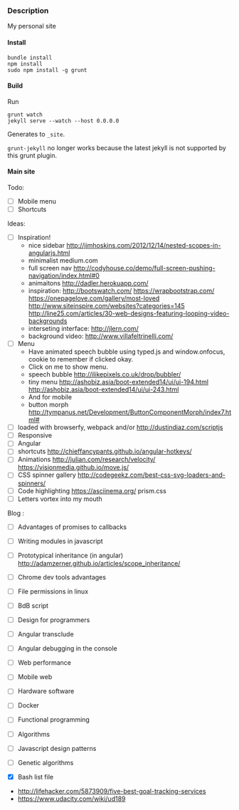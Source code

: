### Description

My personal site

#### Install 


	bundle install
	npm install
	sudo npm install -g grunt

#### Build
Run

	grunt watch
	jekyll serve --watch --host 0.0.0.0

Generates to `_site`.

`grunt-jekyll` no longer works because the latest jekyll is not supported by this grunt plugin.


#### Main site

Todo:

- [ ] Mobile menu
- [ ] Shortcuts

Ideas:

- [ ] Inspiration!
	- nice sidebar http://jimhoskins.com/2012/12/14/nested-scopes-in-angularjs.html
	- minimalist medium.com
	- full screen nav http://codyhouse.co/demo/full-screen-pushing-navigation/index.html#0
	- animaitons http://dadler.herokuapp.com/
	- inspiration: http://bootswatch.com/ https://wrapbootstrap.com/  https://onepagelove.com/gallery/most-loved http://www.siteinspire.com/websites?categories=145 http://line25.com/articles/30-web-designs-featuring-looping-video-backgrounds
	- interseting interface: http://jlern.com/
	- background video: http://www.villafeltrinelli.com/
- [ ] Menu
	- Have animated speech bubble using typed.js and window.onfocus, cookie to remember if clicked okay.
	- Click on me to show menu.
	- speech bubble http://ilikepixels.co.uk/drop/bubbler/
	- tiny menu http://ashobiz.asia/boot-extended14/ui/ui-194.html http://ashobiz.asia/boot-extended14/ui/ui-243.html
	- And for mobile
	- button morph http://tympanus.net/Development/ButtonComponentMorph/index7.html#
- [ ] loaded with browserfy, webpack and/or http://dustindiaz.com/scriptjs
- [ ] Responsive
- [ ] Angular
- [ ] shortcuts http://chieffancypants.github.io/angular-hotkeys/
- [ ] Animations http://julian.com/research/velocity/ https://visionmedia.github.io/move.js/
- [ ] CSS spinner gallery http://codegeekz.com/best-css-svg-loaders-and-spinners/
- [ ] Code highlighting https://asciinema.org/ prism.css
- [ ] Letters vortex into my mouth

Blog :

- [ ] Advantages of promises to callbacks
- [ ] Writing modules in javascript
- [ ] Prototypical inheritance (in angular) http://adamzerner.github.io/articles/scope_inheritance/
- [ ] Chrome dev tools advantages
- [ ] File permissions in linux
- [ ] BdB script
- [ ] Design for programmers
- [ ] Angular transclude
- [ ] Angular debugging in the console
- [ ] Web performance
- [ ] Mobile web
- [ ] Hardware software
- [ ] Docker
- [ ] Functional programming
- [ ] Algorithms
- [ ] Javascript design patterns
- [ ] Genetic algorithms
- [x] Bash list file



- http://lifehacker.com/5873909/five-best-goal-tracking-services
- https://www.udacity.com/wiki/ud189